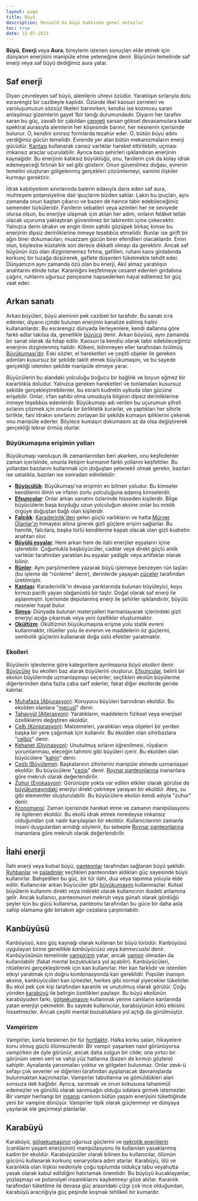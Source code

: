 ```yaml
---
layout: page
title: Büyü
description: Monvald'da büyü hakkında genel detaylar
toc: true
date: 12-07-2023
---
```

**Büyü**, **Enerji** veya **Aura**; bireylerin istenen sonuçları elde etmek için dünyanın enerjisini manipüle etme yeteneğine denir. Büyünün temelinde saf enerji veya saf büyü dediğimiz aura yatar.
## Saf enerji
Diyarı çevreleyen saf büyü, alemlerin uhrevi özüdür. Yaratılışın sırlarıyla dolu esrarengiz bir cazibeyle kaplıdır. Özünde ilkel kaosun zerreleri ve varoluşumuzun sözsüz ilkeleri barınırken; kendisi ise kozmosu saran anlaşılmaz gizemlerin gayet 1bir tanığı durumundadır. Diyarın her tarafını saran bu güç, zavallı bir çakıldan [cenneti](Elysium ) sarsan göksel devasamsılara kadar spektral aurasıyla alemlerin her köşesinde barınır, her nesnenin içerisinde bulunur. O, kendini sınırsız formlarda tezahür eder. O, bütün *büyü* adını verdiğimiz gücün temelidir. Evrende yer alan bütün mekanizmaların enerji gücüdür. [Kantaşı](/nesneler/Kantaşı) kullanarak cansız varlıklar hareket ettirilebilir, uçması imkansız araçlar uçurulabilir. Ayrıca bazı şehirleri ışıklandıran enerjinin kaynağıdır.
Bu enerjinin katıksız büyüklüğü, onu, fanilerin çok da kolay idrak edemeyeceği fırtınalı bir sel gibi gösterir. Onun güvenilmez doğası, evrenin temelini oluşturan gölgelenmiş gerçekleri çözümlemeyi, samimi ilişkiler kurmayı gerektirir.

İdrak kabiliyetinin sınırlarında balerin edasıyla dans eden saf aura, muhteşem potansiyeline dair ipuçlarını bizden saklar. Lakin bu ipuçları, aynı zamanda onun baştan çıkarıcı ve bazen de haince tabir edebileceğimiz semender türküleridir. Fanilerin sebatleri veya azimleri her ne seviyede olursa olsun, bu enerjiye ulaşmak için atılan her adım, onların felâket tellalı olacak uçuruma yaklaştıran güvenilmez bir labirentin içine çekecektir.
Yalnızca derin idrakın ve engin ilimin sahibi gözüpek birkaç kimse bu enerjinin dipsiz derinliklerine inmeye teşebbüs etmelidir. Bunlar ise girift bir ağın birer dokumacıları, muazzam gücün birer efendileri olacaklardır. Emin olun, böylesine küstahlık son derece dikkatli olmayı da gerektirir. Ancak saf büyünün özü olan dizginlenemez fırtına, gafilleri, ruhani kaos girdabında korkunç bir tuzağa düşürerek, gaflete düşenleri tüketmekle tehdit eder.
Dünyamızın aynı zamanda özü olan bu enerji, Akıl almaz yaratılışın anahtarını elinde tutar. Karanlığını keşfetmeye cesaret edenleri girdabına çağırır, ruhlarını uğursuz pençesine hapsederken hayal edilemez bir güç vaat eder.
## Arkan sanatı
Arkan büyüleri, büyü aleminin pek cazibeli bir tarafıdır. Bu sanatı icra edenler, diyarın içinde bulunan enerjinin kanalize edilmiş halini kullananlardır. Bu esrarengiz dünyada ilerleyenlere, kendi dallarına göre farklı adlar takılsa da, genellikle [büyücü](büyücü) denir.
Arkan büyüsü, aynı zamanda bir sanat olarak da hitap edilir. Kaosun ta kendisi olarak tabir edebileceğimiz enerjinin dizginlenmiş halidir. Kökeni, bilinmeyen eller tarafından örülmüş [Büyükumaşı'dır](Büyükumaşı). Eski sözler, el hareketleri ve çeşitli objeler ile gereken adımları kusursuz bir şekilde taklit etmek büyükumaşını, ve bu sayede gerçekliği istenilen şekilde manipüle etmeye yarar.

Büyücülerin bu alandaki yolculuğu boğucu bir bağlılık ve boyun eğmez bir kararlılıkla doludur. Yalnızca gereken hareketleri ve tonlamaları kusursuz şekilde gerçekleştirebilenler, bu esrarlı kudretin uykuda olan gücüne erişebilir. Onlar; irfan sahibi olma umuduyla bilginin dipsiz derinliklerine inmeye teşebbüs edenlerdir. Büyükumaşı adı verilen bu uçurumun şifreli sırlarını çözmek için onunla bir birliktelik kurarlar, ve yaptıkları her sihirle birlikte, fani idrakın sınırlarını zorlayan bir şekilde kumaşın ipliklerini çekerek onu manipüle ederler. Böylece kumaşın dokumasını az da olsa değiştirerek gerçekliği tekrar örmüş olurlar.
### Büyükumaşına erişimin yolları
Büyükumaşı varoluşun ilk zamanlarından beri akarken, onu keşfedenler zaman içerisinde, onunla iletişim kurmanın farklı yollarını keşfettiler. Bu yollardan bazılarını kullanmak için doğuştan yetenekli olmak gerekir, bazıları ise ustalıkla, bazıları ise sonradan edinilebilir:
-   **[Büyücülük](Büyücü )**: Büyükumaşı'na erişimin en bilinen yoludur. Bu kimseler kendilerini ilimin ve irfanın zorlu yolculuğuna adamış kimselerdir.
-   **[Efsuncular](Efsuncu )**: Onlar arkan sanatını özlerinde hisseden kişilerdir. Bilge büyücülerin başa koyduğu uzun yolculuğun aksine onlar bu mistik örgüye doğuştan bağlı olan kişilerdir.
-   **[Falcılık](Falcı )**: [Karaderinlik'den](Orcus ) gelen güçlü varlıkların ve hatta [Mürver Olanlar'ın](Mürver_Olanlar ) himayesi altına girerek gizli güçlere erişim sağlarlar. Bu hamilik, falcılara, başka türlü kendilerine kapalı olacak olan gizli kudretin anahtarı olur.
-   **[Büyülü eşyalar](Büyülü_eşya )**: Hem arkan hem de ilahi enerjiler eşyaların içine işlenebilir. Çoğunlukla başbüyücüler, cadılar veya direkt güçlü antik varlıklar tarafından yaratılan bu eşyalar yadigâr veya artifaklar olarak bilinir.
-   **[Rünler](Rün )**: Aynı parşömenlere yazarak büyü işlemeye benzeyen rün taşları (bu işleme de "rünleme" denir), derinlerde yaşayan [cüceler](Cüce ) tarafından üretilmiştir.
-   **[Kantaşı](Kantaşı )**: Karaderinlik'in devasa yarıklarında bulunan büyüleyici, koyu kırmızı parıltı yayan olağanüstü bir taştır. Doğal olarak saf enerji ile aşılanmıştır. İçerisinde depolanmış enerji ile şehirler ışıklandırılır, büyülü nesneler hayat bulur.
-   **[Simya](Simya )**: Dünyada bulunan materyalleri harmanlayarak içlerindeki gizli enerjiyi açığa çıkarmak veya yeni özellikler oluşturmaktır.
-   **[Okültizm](Okültizm )**: Okültizmin büyükumaşına erişme yolu statik evreni kullanmaktır, ritüeller yolu ile evrenin ve maddelerin öz güçlerini, sembolik güçlerini kullanarak doğa üstü efektler yaratmaktır.
### Ekolleri
Büyülerin işlevlerine göre kategorilere ayrılmasına *büyü ekolleri* denir. [Büyücüler](Büyücü ) bu ekolleri baz alarak büyülerini oluşturur. [Efsuncular](Efsuncu ), belirli bir ekolün büyülerinde uzmanlaşmayı seçerler; seçtikleri ekolün büyülerine diğerlerinden daha fazla çaba sarf ederler, fakat diğer ekollerde geride kalırlar.
-   [Muhafaza (Abjurasyon)](Muhafaza ): Koruyucu büyüleri barındıran ekoldür. Bu ekolden olanlara "[mecusî](mecusî )" denir.
-   [Tahavvül (Alterasyon)](Tahavvül ): Yaratıkların, maddelerin fiziksel veya enerjisel özelliklerini değiştiren ekoldür.
-   [Celb (Konjurasyon)](Celb ): Malzemeleri, yaratıkları veya objeleri bir yerden başka bir yere çağırmak için kullanılır. Bu ekolden olan sihirbazlara "[celbiz](celbiz )" denir.
-   [Kehanet (Divinasyon)](Kehanet ): Unutulmuş sırların öğrenilmesi, rüyaların yorumlanması, eleceğin tahmini gibi büyüleri içerir. Bu ekolden olan büyücülere "[kahin](kahin )" denir.
-   [Cezb (Büyüleme)](Cezb ): Başkalarının zihinlerini manipüle etmede uzmanlaşan ekoldür. Bu büyücülere "[cezip](cezip )" denir. [Roynar panteonlarına](Roynar_panteonları ) inananlara göre mekruh olarak değerlendirilir.
-   [Zuhur (Evokasyon)](Zuhur ): Görünüşte yokta var edilen etkiler olarak görülse de [büyükumaşındaki](Büyükumaşı ) enerjiyi direkt çekmeye yarayan bir ekoldür. Ateş, su gibi elementler oluşturulabilir. Bu büyücülere ekolün kendi adıyla "zuhur" denir.
-   [Kronomansi](Kronomansi ): Zaman içerisinde hareket etme ve zamanın manipülasyonu ile ilgilenen ekoldür. Bu ekolü idrak etmek neredeyse imkansız olduğundan çok nadir karşılaşılan bir ekoldür. Kullanıcılarının zamanla insani duygulardan arındığı söylenir, bu sebeple [Roynar panteonlarına](Roynar_panteonları ) inananlara göre mekruh olarak değerlendirilir.
## İlahi enerji
İlahi enerji veya kutsal büyü, [panteonlar](İnanç ) tarafından sağlanan büyü şeklidir. [Ruhbanlar](Ruhban ) ve [paladinler](Paladin ) seçtikleri panteondan aldıkları güç sayesinde büyü kullanırlar. Bahşedilen bu güç, bir tür ilahi, dua veya tapınma yoluyla elde edilir. Kullanıcılar arkan büyücüler gibi [büyükumaşını](Büyükumaşı ) kullanmazlar. Kutsal büyülerin kullanımı direkt veya indirekt olarak kullanıcının ibadeti anlamına gelir. Ancak kullanıcı, panteonunun mekruh veya günah olarak gördüğü şeyler için bu gücü kullanırsa, panteonu tarafından bu güce bir daha asla sahip olamama gibi birtakım ağır cezalara çarptırılabilir.
## Kanbüyüsü
Kanbüyüsü, kanı güç kaynağı olarak kullanan bir büyü türüdür. Kanbüyüsü uygulayan birine genellikle *kanbüyücüsü* veya *kanmecusîsi* denir. Kanbüyüsünün temelinde [vampirizm](Vampir ) yatar, ancak [vampir](vampir ) olmadan da kullanılabilir (fakat mental bozukluklara yol açabilir).
Kanbüyücüleri, ritüellerini gerçekleştirmek için kan kullanırlar. Her kan farklıdır ve istenilen etkiyi yaratmak için doğru kombinasyonda kan gereklidir. Popüler inanışın aksine, kanbüyücüleri kan içmezler, herkes gibi normal yiyecekler tüketirler.
Bu ekol pek çok kişi tarafından karanlık ve unutulmuş olarak görülür. Çoğu yönden [karabüyü](karabüyü ) ile belirgin özellikleri paylaşır. Bu büyü ekolünün karabüyüden farkı, [gölgekumaşını](Gölgekumaşı ) kullanmak yerine canlıların kanlarında yatan enerjiyi çekmektir. Bu sayede kullanıcılar, karabüyünün kötü etkisini hissetmezler. Ancak çeşitli mental bozukluklara yol açtığı da görülmüştür.
### Vampirizm
Vampirler, kanla beslenen bir tür [hortlaktır](Hortlak ). Halka korku salan, hikayelere konu olmuş güçlü ölümsüzlerdir. Bir vampir yaşarken nasıl görünüyorsa vampirken de öyle görünür, ancak daha solgun bir cilde; ona yırtıcı bir görünüm veren sert ve vahşi yüz hatlarına (bazen de kırmızı gözlere) sahiptir. Aynalarda yansımaları yoktur ve gölgeleri bulunmaz. Onlar zevk-ü sefayı çok severler ve diğerleri tarafından ayıplanacak davranışlarda bulunmaktan kaçınmazlar.
Vampirler tabutlarına ve gömüldükleri alan sonsuza dek bağlıdır. Ayrıca, sarımsak ve onun kokusuna tahammül edemezler ve gönüllü olarak sarımsağın olduğu odalara girmek istemezler. Bir vampir herhangi bir [insansı](insansı ) canlının bütün yaşam enerjisini tükettiğinde yeni bir vampire dönüşür.
Vampirler tipik olarak güçlenmeyi ve dünyaya yayılarak ele geçirmeyi planlarlar.
## Karabüyü
Karabüyü, [gölgekumaşının](Gölgekumaşı ) uğursuz güçlerini ve [nekrotik enerjilerin](Yaşam_enerjisi ) (canlıların yaşam enerjisinin) manipülasyonu ile kullanılan yasaklanmış kadim bir ekoldür. Karabüyücüler olarak bilinen bu kullanıcılar, ölümün gücünü kullanarak korkunç senaryolara adım atarlar.
Karabüyü, ölü ve karanlıkla olan ilişkisi nedeniyle çoğu toplumda oldukça tabu veyahutta yasak olarak kabul edildiğini hatırlamak önemlidir. Bu büyüyü kucaklayanlar, yozlaşmayı ve potansiyel insanlıklarını kaybetmeyi göze alırlar. Karanlık tarafından tüketilme ile devasa güç arasındaki çizgi çok ince olduğundan, karabüyü aracılığıyla güç peşinde koşmak tehlikeli bir kumardır.